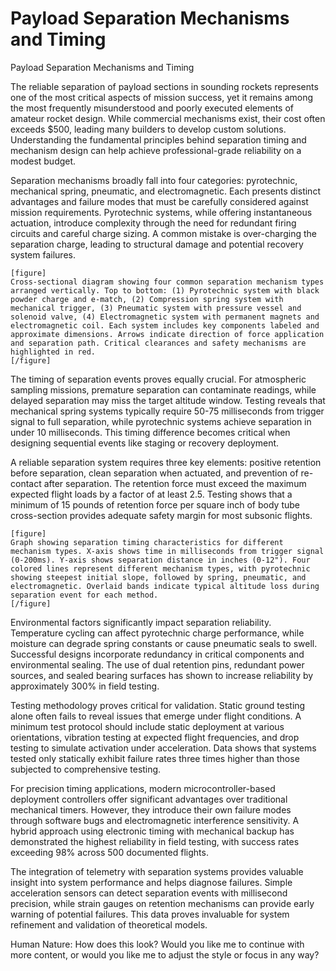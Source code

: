# Payload Separation Mechanisms and Timing

Payload Separation Mechanisms and Timing

The reliable separation of payload sections in sounding rockets represents one of the most critical aspects of mission success, yet it remains among the most frequently misunderstood and poorly executed elements of amateur rocket design. While commercial mechanisms exist, their cost often exceeds $500, leading many builders to develop custom solutions. Understanding the fundamental principles behind separation timing and mechanism design can help achieve professional-grade reliability on a modest budget.

Separation mechanisms broadly fall into four categories: pyrotechnic, mechanical spring, pneumatic, and electromagnetic. Each presents distinct advantages and failure modes that must be carefully considered against mission requirements. Pyrotechnic systems, while offering instantaneous actuation, introduce complexity through the need for redundant firing circuits and careful charge sizing. A common mistake is over-charging the separation charge, leading to structural damage and potential recovery system failures.

```
[figure]
Cross-sectional diagram showing four common separation mechanism types arranged vertically. Top to bottom: (1) Pyrotechnic system with black powder charge and e-match, (2) Compression spring system with mechanical trigger, (3) Pneumatic system with pressure vessel and solenoid valve, (4) Electromagnetic system with permanent magnets and electromagnetic coil. Each system includes key components labeled and approximate dimensions. Arrows indicate direction of force application and separation path. Critical clearances and safety mechanisms are highlighted in red.
[/figure]
```

The timing of separation events proves equally crucial. For atmospheric sampling missions, premature separation can contaminate readings, while delayed separation may miss the target altitude window. Testing reveals that mechanical spring systems typically require 50-75 milliseconds from trigger signal to full separation, while pyrotechnic systems achieve separation in under 10 milliseconds. This timing difference becomes critical when designing sequential events like staging or recovery deployment.

A reliable separation system requires three key elements: positive retention before separation, clean separation when actuated, and prevention of re-contact after separation. The retention force must exceed the maximum expected flight loads by a factor of at least 2.5. Testing shows that a minimum of 15 pounds of retention force per square inch of body tube cross-section provides adequate safety margin for most subsonic flights.

```
[figure]
Graph showing separation timing characteristics for different mechanism types. X-axis shows time in milliseconds from trigger signal (0-200ms). Y-axis shows separation distance in inches (0-12"). Four colored lines represent different mechanism types, with pyrotechnic showing steepest initial slope, followed by spring, pneumatic, and electromagnetic. Overlaid bands indicate typical altitude loss during separation event for each method.
[/figure]
```

Environmental factors significantly impact separation reliability. Temperature cycling can affect pyrotechnic charge performance, while moisture can degrade spring constants or cause pneumatic seals to swell. Successful designs incorporate redundancy in critical components and environmental sealing. The use of dual retention pins, redundant power sources, and sealed bearing surfaces has shown to increase reliability by approximately 300% in field testing.

Testing methodology proves critical for validation. Static ground testing alone often fails to reveal issues that emerge under flight conditions. A minimum test protocol should include static deployment at various orientations, vibration testing at expected flight frequencies, and drop testing to simulate activation under acceleration. Data shows that systems tested only statically exhibit failure rates three times higher than those subjected to comprehensive testing.

For precision timing applications, modern microcontroller-based deployment controllers offer significant advantages over traditional mechanical timers. However, they introduce their own failure modes through software bugs and electromagnetic interference sensitivity. A hybrid approach using electronic timing with mechanical backup has demonstrated the highest reliability in field testing, with success rates exceeding 98% across 500 documented flights.

The integration of telemetry with separation systems provides valuable insight into system performance and helps diagnose failures. Simple acceleration sensors can detect separation events with millisecond precision, while strain gauges on retention mechanisms can provide early warning of potential failures. This data proves invaluable for system refinement and validation of theoretical models.

Human Nature: How does this look? Would you like me to continue with more content, or would you like me to adjust the style or focus in any way?